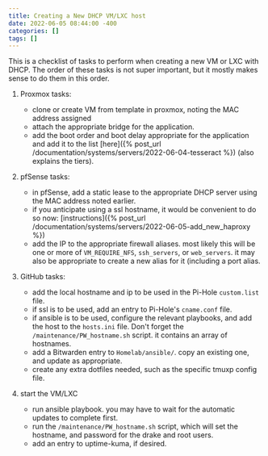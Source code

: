 ```yaml
---
title: Creating a New DHCP VM/LXC host
date: 2022-06-05 08:44:00 -400
categories: []
tags: []
---
```


This is a checklist of tasks to perform when creating a new VM or LXC with DHCP. The order of these tasks is not super important, but it mostly makes sense to do them in this order.

1. Proxmox tasks:

   - clone or create VM from template in proxmox, noting the MAC address assigned
   - attach the appropriate bridge for the application.
   - add the boot order and boot delay appropriate for the application and add it to the list [here]({% post_url /documentation/systems/servers/2022-06-04-tesseract %}) (also explains the tiers).

2. pfSense tasks:

   - in pfSense, add a static lease to the appropriate DHCP server using the MAC address noted earlier.
   - if you anticipate using a ssl hostname, it would be convenient to do so now: [instructions]({% post_url /documentation/systems/servers/2022-06-05-add_new_haproxy %})
   - add the IP to the appropriate firewall aliases. most likely this will be one or more of `VM_REQUIRE_NFS`, `ssh_servers`, or `web_servers`. it may also be appropriate to create a new alias for it (including a port alias.

3. GitHub tasks:

   - add the local hostname and ip to be used in the Pi-Hole `custom.list` file.
   - if ssl is to be used, add an entry to Pi-Hole's `cname.conf` file.
   - if ansible is to be used, configure the relevant playbooks, and add the host to the `hosts.ini` file. Don't forget the `/maintenance/PW_hostname.sh` script. it contains an array of hostnames.
   - add a Bitwarden entry to `Homelab/ansible/`. copy an existing one, and update as appropriate.
   - create any extra dotfiles needed, such as the specific tmuxp config file.

4. start the VM/LXC
   - run ansible playbook. you may have to wait for the automatic updates to complete first.
   - run the `/maintenance/PW_hostname.sh` script, which will set the hostname, and password for the drake and root users.
   - add an entry to uptime-kuma, if desired.
